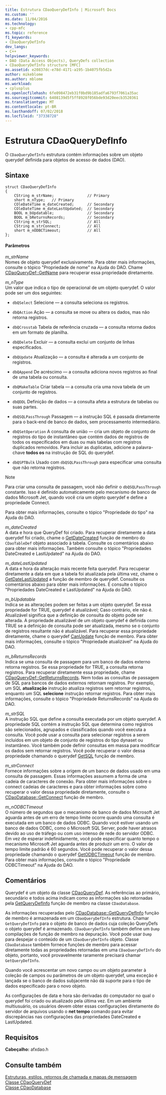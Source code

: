 ```yaml
---
title: Estrutura CDaoQueryDefInfo | Microsoft Docs
ms.custom: ''
ms.date: 11/04/2016
ms.technology:
- cpp-mfc
ms.topic: reference
f1_keywords:
- CDaoQueryDefInfo
dev_langs:
- C++
helpviewer_keywords:
- DAO (Data Access Objects), QueryDefs collection
- CDaoQueryDefInfo structure [MFC]
ms.assetid: e20837dc-e78d-4171-a195-1b4075fb5d2a
author: mikeblome
ms.author: mblome
ms.workload:
- cplusplus
ms.openlocfilehash: 6fe098472eb31f0bd9b185adfa6793f7061a35ac
ms.sourcegitcommit: 6408139d5f5ff8928f056bde93d20eecb3520361
ms.translationtype: MT
ms.contentlocale: pt-BR
ms.lasthandoff: 07/02/2018
ms.locfileid: "37338728"
---
```

# <a name="cdaoquerydefinfo-structure"></a>Estrutura CDaoQueryDefInfo
O `CDaoQueryDefInfo` estrutura contém informações sobre um objeto querydef definida para objetos de acesso de dados (DAO).  
  
## <a name="syntax"></a>Sintaxe  
  
```  
struct CDaoQueryDefInfo  
{  
    CString m_strName;               // Primary  
    short m_nType;   // Primary  
    COleDateTime m_dateCreated;      // Secondary  
    COleDateTime m_dateLastUpdated;  // Secondary  
    BOOL m_bUpdatable;               // Secondary  
    BOOL m_bReturnsRecords;          // Secondary  
    CString m_strSQL;                // All  
    CString m_strConnect;            // All  
    short m_nODBCTimeout;            // All  
};  
```  
  
#### <a name="parameters"></a>Parâmetros  
 *m_strName*  
 Nomes de objeto querydef exclusivamente. Para obter mais informações, consulte o tópico "Propriedade de nome" na Ajuda do DAO. Chame [CDaoQueryDef::GetName](../../mfc/reference/cdaoquerydef-class.md#getname) para recuperar essa propriedade diretamente.  
  
 *m_nType*  
 Um valor que indica o tipo de operacional de um objeto querydef. O valor pode ser um dos seguintes:  
  
- `dbQSelect` Selecione — a consulta seleciona os registros.  
  
- `dbQAction` Ação — a consulta se move ou altera os dados, mas não retorna registros.  
  
- `dbQCrosstab` Tabela de referência cruzada — a consulta retorna dados em um formato de planilha.  
  
- `dbQDelete` Excluir — a consulta exclui um conjunto de linhas especificados.  
  
- `dbQUpdate` Atualização — a consulta é alterada a um conjunto de registros.  
  
- `dbQAppend` De acréscimo — a consulta adiciona novos registros ao final de uma tabela ou consulta.  
  
- `dbQMakeTable` Criar tabela — a consulta cria uma nova tabela de um conjunto de registros.  
  
- `dbQDDL` Definição de dados — a consulta afeta a estrutura de tabelas ou suas partes.  
  
- `dbQSQLPassThrough` Passagem — a instrução SQL é passada diretamente para o back-end de banco de dados, sem processamento intermediário.  
  
- `dbQSetOperation` A consulta de união — cria um objeto de conjunto de registros do tipo de instantâneo que contém dados de registros de todos os especificados em duas ou mais tabelas com registros duplicados removidos. Para incluir as duplicatas, adicione a palavra-chave **todos os** na instrução de SQL do querydef.  
  
- `dbQSPTBulk` Usado com `dbQSQLPassThrough` para especificar uma consulta que não retorna registros.  
  
> [!NOTE]
>  Para criar uma consulta de passagem, você não definir o `dbQSQLPassThrough` constante. Isso é definido automaticamente pelo mecanismo de banco de dados Microsoft Jet, quando você cria um objeto querydef e define a propriedade Connect.  
  
 Para obter mais informações, consulte o tópico "Propriedade do tipo" na Ajuda do DAO.  
  
 *m_dateCreated*  
 A data e hora que QueryDef foi criado. Para recuperar diretamente a data querydef foi criado, chame o [GetDateCreated](../../mfc/reference/cdaotabledef-class.md#getdatecreated) função de membro do `CDaoTableDef` objeto associado à tabela. Consulte os comentários abaixo para obter mais informações. Também consulte o tópico "Propriedades DateCreated e LastUpdated" na Ajuda do DAO.  
  
 *m_dateLastUpdated*  
 A data e hora da alteração mais recente feita querydef. Para recuperar diretamente a data em que a tabela foi atualizada pela última vez, chame o [GetDateLastUpdated](../../mfc/reference/cdaoquerydef-class.md#getdatelastupdated) a função de membro de querydef. Consulte os comentários abaixo para obter mais informações. E consulte o tópico "Propriedades DateCreated e LastUpdated" na Ajuda do DAO.  
  
 *m_bUpdatable*  
 Indica se as alterações podem ser feitas a um objeto querydef. Se essa propriedade for TRUE, querydef é atualizável; Caso contrário, ele não é. Atualizável significa que a definição de consulta do objeto pode ser alterada. A propriedade atualizável de um objeto querydef é definida como TRUE se a definição de consulta pode ser atualizada, mesmo se o conjunto de registros resultante não é atualizável. Para recuperar essa propriedade diretamente, chame o querydef [CanUpdate](../../mfc/reference/cdaoquerydef-class.md#canupdate) função de membro. Para obter mais informações, consulte o tópico "Propriedade atualizável" na Ajuda do DAO.  
  
 *m_bReturnsRecords*  
 Indica se uma consulta de passagem para um banco de dados externo retorna registros. Se essa propriedade for TRUE, a consulta retorna registros. Para recuperar diretamente essa propriedade, chame [CDaoQueryDef::GetReturnsRecords](../../mfc/reference/cdaoquerydef-class.md#getreturnsrecords). Nem todas as consultas de passagem de SQL para bancos de dados externos retornam registros. Por exemplo, um SQL **atualização** instrução atualiza registros sem retornar registros, enquanto um SQL **selecione** instrução retornar registros. Para obter mais informações, consulte o tópico "Propriedade ReturnsRecords" na Ajuda do DAO.  
  
 *m_strSQL*  
 A instrução SQL que define a consulta executada por um objeto querydef. A propriedade SQL contém a instrução SQL que determina como registros são selecionados, agrupados e classificados quando você executa a consulta. Você pode usar a consulta para selecionar registros a serem incluídos em um objeto de conjunto de registros do tipo dynaset ou instantâneo. Você também pode definir consultas em massa para modificar os dados sem retornar registros. Você pode recuperar o valor dessa propriedade chamando o querydef [GetSQL](../../mfc/reference/cdaoquerydef-class.md#getsql) função de membro.  
  
 *m_strConnect*  
 Fornece informações sobre a origem de um banco de dados usado em uma consulta de passagem. Essas informações assumem a forma de uma cadeia de caracteres de conexão. Para obter mais informações sobre o connect cadeias de caracteres e para obter informações sobre como recuperar o valor dessa propriedade diretamente, consulte o [CDaoDatabase::GetConnect](../../mfc/reference/cdaodatabase-class.md#getconnect) função de membro.  
  
 *m_nODBCTimeout*  
 O número de segundos que o mecanismo de banco de dados Microsoft Jet aguarda antes de um erro de tempo limite ocorre quando uma consulta é executada em um banco de dados ODBC. Quando você estiver usando um banco de dados ODBC, como o Microsoft SQL Server, pode haver atrasos devido ao uso de tráfego ou com uso intenso de rede do servidor ODBC. Em vez de esperar indefinidamente, você pode especificar quanto tempo o mecanismo Microsoft Jet aguarda antes de produzir um erro. O valor de tempo limite padrão é 60 segundos. Você pode recuperar o valor dessa propriedade chamando o querydef [GetODBCTimeout](../../mfc/reference/cdaoquerydef-class.md#getodbctimeout) função de membro. Para obter mais informações, consulte o tópico "Propriedade ODBCTimeout" na Ajuda do DAO.  
  
## <a name="remarks"></a>Comentários  
 Querydef é um objeto da classe [CDaoQueryDef](../../mfc/reference/cdaoquerydef-class.md). As referências ao primário, secundário e todos acima indicam como as informações são retornadas pela [GetQueryDefInfo](../../mfc/reference/cdaodatabase-class.md#getquerydefinfo) função de membro na classe `CDaoDatabase`.  
  
 As informações recuperadas pelo [CDaoDatabase::GetQueryDefInfo](../../mfc/reference/cdaodatabase-class.md#getquerydefinfo) função de membro é armazenada em um `CDaoQueryDefInfo` estrutura. Chamar `GetQueryDefInfo` para o objeto de banco de dados cuja coleção QueryDefs o objeto querydef é armazenado. `CDaoQueryDefInfo` também define um `Dump` compilações de função de membro na depuração. Você pode usar `Dump` para despejar o conteúdo de um `CDaoQueryDefInfo` objeto. Classe `CDaoDatabase` também fornece funções de membro para acessar diretamente todas as propriedades retornadas em uma `CDaoQueryDefInfo` do objeto, portanto, você provavelmente raramente precisará chamar `GetQueryDefInfo`.  
  
 Quando você acrescentar um novo campo ou um objeto parameter à coleção de campos ou parâmetros de um objeto querydef, uma exceção é lançada se o banco de dados subjacente não dá suporte para o tipo de dados especificado para o novo objeto.  
  
 As configurações de data e hora são derivadas do computador no qual o querydef foi criado ou atualizado pela última vez. Em um ambiente multiusuário, os usuários devem obter essas configurações diretamente do servidor de arquivos usando o **net tempo** comando para evitar discrepâncias nas configurações das propriedades DateCreated e LastUpdated.  
  
## <a name="requirements"></a>Requisitos  
 **Cabeçalho:** afxdao.h  
  
## <a name="see-also"></a>Consulte também  
 [Estruturas, estilos, retornos de chamada e mapas de mensagem](../../mfc/reference/structures-styles-callbacks-and-message-maps.md)   
 [Classe CDaoQueryDef](../../mfc/reference/cdaoquerydef-class.md)   
 [Classe CDaoDatabase](../../mfc/reference/cdaodatabase-class.md)
